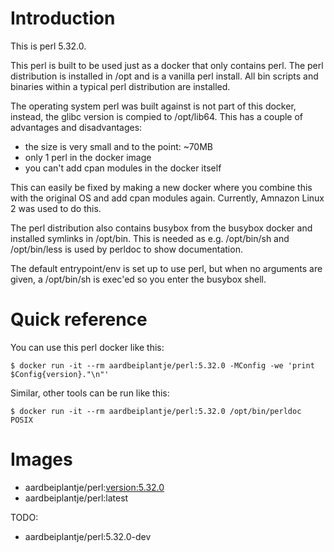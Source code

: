 # Introduction

This is perl 5.32.0. 

This perl is built to be used just as a docker that only contains perl. The
perl distribution is installed in /opt and is a vanilla perl install. All bin
scripts and binaries within a typical perl distribution are installed.

The operating system perl was built against is not part of this docker,
instead, the glibc version is compied to /opt/lib64. This has a couple of
advantages and disadvantages:

* the size is very small and to the point: ~70MB
* only 1 perl in the docker image
* you can't add cpan modules in the docker itself

This can easily be fixed by making a new docker where you combine this with the
original OS and add cpan modules again. Currently, Amnazon Linux 2 was used to
do this.

The perl distribution also contains busybox from the busybox docker and
installed symlinks in /opt/bin. This is needed as e.g. /opt/bin/sh and
/opt/bin/less is used by perldoc to show documentation.

The default entrypoint/env is set up to use perl, but when no arguments are
given, a /opt/bin/sh is exec'ed so you enter the busybox shell.

# Quick reference

You can use this perl docker like this:

  `$ docker run -it --rm aardbeiplantje/perl:5.32.0 -MConfig -we 'print $Config{version}."\n"'`

Similar, other tools can be run like this:

  `$ docker run -it --rm aardbeiplantje/perl:5.32.0 /opt/bin/perldoc POSIX`

# Images

* aardbeiplantje/perl:<version:5.32.0>
* aardbeiplantje/perl:latest

TODO:
* aardbeiplantje/perl:5.32.0-dev







